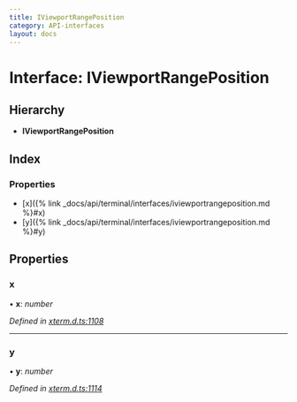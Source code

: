 ```yaml
---
title: IViewportRangePosition
category: API-interfaces
layout: docs
---
```



# Interface: IViewportRangePosition

## Hierarchy

* **IViewportRangePosition**

## Index

### Properties

* [x]({% link _docs/api/terminal/interfaces/iviewportrangeposition.md %}#x)
* [y]({% link _docs/api/terminal/interfaces/iviewportrangeposition.md %}#y)

## Properties

###  x

• **x**: *number*

*Defined in [xterm.d.ts:1108](https://github.com/xtermjs/xterm.js/blob/5.0.0/typings/xterm.d.ts#L1108)*

___

###  y

• **y**: *number*

*Defined in [xterm.d.ts:1114](https://github.com/xtermjs/xterm.js/blob/5.0.0/typings/xterm.d.ts#L1114)*
